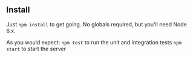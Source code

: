 ## Install

Just `npm install` to get going. No globals required, but you'll need Node 6.x.

As you would expect:
`npm test` to run the unit and integration tests
`npm start` to start the server
